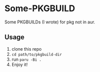 # Some-PKGBUILD
Some PKGBUILDs (I wrote) for pkg not in aur.
## Usage
1. clone this repo
2. `cd path/to/pkgbuild-dir`
3. run `paru -Bi .`
4. Enjoy it!
